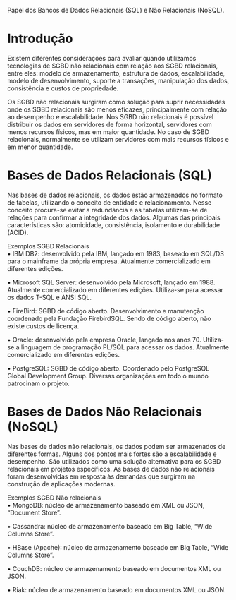 Papel dos Bancos de Dados Relacionais (SQL) e Não Relacionais (NoSQL).

# Introdução
Existem diferentes considerações para avaliar quando utilizamos tecnologias de SGBD não relacionais com relação aos SGBD relacionais, entre eles:  modelo de armazenamento, estrutura de dados, escalabilidade, modelo de desenvolvimento, suporte a transações, manipulação dos dados, consistência e custos de propriedade.

Os SGBD não relacionais surgiram como solução para suprir necessidades onde os SGBD relacionais são menos eficazes, principalmente com relação ao desempenho e escalabilidade. Nos SGBD não relacionais é possível distribuir os dados em servidores de forma horizontal, servidores com menos recursos físicos, mas em maior quantidade. No caso de SGBD relacionais, normalmente se utilizam servidores com mais recursos físicos e em menor quantidade.

# Bases de Dados Relacionais (SQL)
Nas bases de dados relacionais, os dados estão armazenados no formato de tabelas, utilizando o conceito de entidade e relacionamento. Nesse conceito procura-se evitar a redundância e as tabelas utilizam-se de relações para confirmar a integridade dos dados. Algumas das principais características são: atomicidade, consistência, isolamento e durabilidade (ACID).

Exemplos SGBD Relacionais <br />
•	IBM DB2: desenvolvido pela IBM, lançado em 1983, baseado em SQL/DS para o mainframe da própria empresa. Atualmente comercializado em diferentes edições.

•	Microsoft SQL Server: desenvolvido pela Microsoft, lançado em 1988. Atualmente comercializado em diferentes edições. Utiliza-se para acessar os dados T-SQL e ANSI SQL.

•	FireBird: SGBD de código aberto. Desenvolvimento e manutenção coordenado pela Fundação FirebirdSQL. Sendo de código aberto, não existe custos de licença.

•	Oracle: desenvolvido pela empresa Oracle, lançado nos anos 70. Utiliza-se a linguagem de programação PL/SQL para acessar os dados. Atualmente comercializado em diferentes edições.

•	PostgreSQL: SGBD de código aberto. Coordenado pelo PostgreSQL Global Development Group. Diversas organizações em todo o mundo patrocinam o projeto.

# Bases de Dados Não Relacionais (NoSQL)
Nas bases de dados não relacionais, os dados podem ser armazenados de diferentes formas. Alguns dos pontos mais fortes são a escalabilidade e desempenho. São utilizados como uma solução alternativa para os SGBD relacionais em projetos específicos. As bases de dados não relacionais foram desenvolvidas em resposta às demandas que surgiram na construção de aplicações modernas.

Exemplos SGBD Não relacionais <br />
•	MongoDB: núcleo de armazenamento baseado em XML ou JSON, “Document Store”.

•	Cassandra: núcleo de armazenamento baseado em Big Table, “Wide Columns Store”.

•	HBase (Apache): núcleo de armazenamento baseado em Big Table, “Wide Columns Store”.

•	CouchDB: núcleo de armazenamento baseado em documentos XML ou JSON.

•	Riak: núcleo de armazenamento baseado em documentos XML ou JSON.

